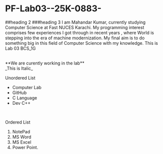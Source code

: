 # PF-Lab03--25K-0883-
##heading 2
###heading 3
I am Mahandar Kumar, currently studying Computer Science at Fast NUCES Karachi. My programming interest comprises few experiences I got through in recent years , where World is stepping into the era of machine modernization. My final aim is to do something big in this field of Computer Science with my knowledge.
This is Lab 03 BCS_1G

<br/>
**We are curently working in the lab**
<br/>
_This is Italic_
<br/>

   Unordered List
<br/>
- Computer Lab
- GitHub
- C Language
- Dev C++
<br/>

  Ordered List
<br/>
1. NotePad
2. MS Word
3. MS Excel
4. Power Point.
   
  
  
